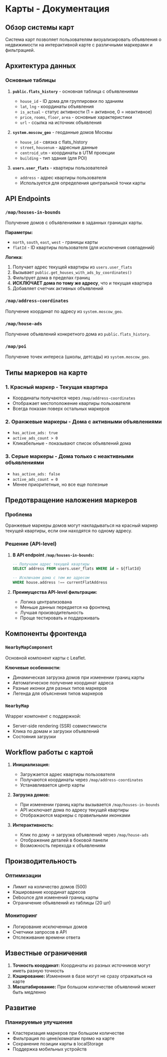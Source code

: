 # Карты - Документация

## Обзор системы карт

Система карт позволяет пользователям визуализировать объявления о недвижимости на интерактивной карте с различными маркерами и фильтрацией.

## Архитектура данных

### Основные таблицы

1. **`public.flats_history`** - основная таблица с объявлениями
   - `house_id` - ID дома для группировки по зданиям
   - `lat`, `lng` - координаты объявления
   - `is_actual` - статус активности (1 = активное, 0 = неактивное)
   - `price`, `rooms`, `floor`, `area` - основные характеристики
   - `url` - ссылка на источник объявления

2. **`system.moscow_geo`** - геоданные домов Москвы
   - `house_id` - связка с flats_history
   - `street`, `housenum` - адресные данные
   - `centroid_utm` - координаты в UTM проекции
   - `building` - тип здания (для POI)

3. **`users.user_flats`** - квартиры пользователей
   - `address` - адрес квартиры пользователя
   - Используется для определения центральной точки карты

## API Endpoints

### `/map/houses-in-bounds`
Получение домов с объявлениями в заданных границах карты.

**Параметры:**
- `north`, `south`, `east`, `west` - границы карты
- `flatId` - ID квартиры пользователя (для исключения совпадений)

**Логика:**
1. Получает адрес текущей квартиры из `users.user_flats`
2. Вызывает `public.get_houses_with_ads_by_coordinates()`
3. Фильтрует дома в пределах границ
4. **ИСКЛЮЧАЕТ дома по тому же адресу**, что и текущая квартира
5. Добавляет счетчик активных объявлений

### `/map/address-coordinates`
Получение координат по адресу из `system.moscow_geo`.

### `/map/house-ads`
Получение объявлений конкретного дома из `public.flats_history`.

### `/map/poi`
Получение точек интереса (школы, детсады) из `system.moscow_geo`.

## Типы маркеров на карте

### 1. Красный маркер - Текущая квартира
- Координаты получаются через `/map/address-coordinates`
- Отображает местоположение квартиры пользователя
- Всегда показан поверх остальных маркеров

### 2. Оранжевые маркеры - Дома с активными объявлениями
- `has_active_ads: true`
- `active_ads_count > 0`
- Кликабельные - показывают список объявлений дома

### 3. Серые маркеры - Дома только с неактивными объявлениями
- `has_active_ads: false`
- `active_ads_count = 0`
- Менее приоритетные, но все еще полезные


## Предотвращение наложения маркеров

### Проблема
Оранжевые маркеры домов могут накладываться на красный маркер текущей квартиры, если они находятся по одному адресу.

### Решение (API-level)
1. **В API endpoint `/map/houses-in-bounds`:**
   ```sql
   -- Получаем адрес текущей квартиры
   SELECT address FROM users.user_flats WHERE id = ${flatId}

   -- Исключаем дома с тем же адресом
   WHERE house.address !== currentFlatAddress
   ```

2. **Преимущества API-level фильтрации:**
   - Логика централизована
   - Меньше данных передается на фронтенд
   - Лучшая производительность
   - Проще тестировать и поддерживать

## Компоненты фронтенда

### `NearbyMapComponent`
Основной компонент карты с Leaflet.

**Ключевые особенности:**
- Динамическая загрузка домов при изменении границ карты
- Автоматическое получение координат адреса
- Разные иконки для разных типов маркеров
- Легенда для объяснения типов маркеров

### `NearbyMap`
Wrapper компонент с поддержкой:
- Server-side rendering (SSR) совместимости
- Клика по домам и загрузки объявлений
- Состояния загрузки

## Workflow работы с картой

1. **Инициализация:**
   - Загружается адрес квартиры пользователя
   - Получаются координаты через `/map/address-coordinates`
   - Устанавливается центр карты

2. **Загрузка домов:**
   - При изменении границ карты вызывается `/map/houses-in-bounds`
   - API исключает дома по адресу текущей квартиры
   - Отображаются маркеры с правильными иконками

3. **Интерактивность:**
   - Клик по дому → загрузка объявлений через `/map/house-ads`
   - Отображение деталей в боковой панели
   - Возможность перехода к объявлениям

## Производительность

### Оптимизации
- Лимит на количество домов (500)
- Кэширование координат адресов
- Debounce для изменений границ карты
- Ограничение объявлений из таблицы (20 шт)

### Мониторинг
- Логирование исключенных домов
- Счетчики запросов в API
- Отслеживание времени ответа

## Известные ограничения

1. **Точность координат:** Координаты из разных источников могут иметь разную точность
2. **Кэширование:** Изменения в базе могут не сразу отражаться на карте
3. **Масштабирование:** При большом количестве объявлений может быть медленно

## Развитие

### Планируемые улучшения
- Кластеризация маркеров при большом количестве
- Фильтрация по цене/комнатам прямо на карте
- Сохранение позиции карты в localStorage
- Поддержка мобильных устройств